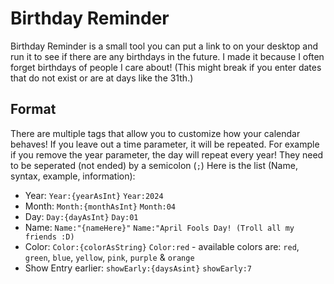 # Birthday Reminder
Birthday Reminder is a small tool you can put a link to on your desktop and run it to see if there are any birthdays in the future. I made it because I often forget birthdays of people I care about! (This might break if you enter dates that do not exist or are at days like the 31th.)

## Format
There are multiple tags that allow you to customize how your calendar behaves! If you leave out a time parameter, it will be repeated. For example if you remove the year parameter, the day will repeat every year! They need to be seperated (not ended) by a semicolon (`;`) Here is the list (Name, syntax, example, information):
- Year: `Year:{yearAsInt}` `Year:2024`
- Month: `Month:{monthAsInt}` `Month:04`
- Day: `Day:{dayAsInt}` `Day:01`
- Name: `Name:"{nameHere}"` `Name:"April Fools Day! (Troll all my friends :D)`
- Color: `Color:{colorAsString}` `Color:red` - available colors are: `red`, `green`, `blue`, `yellow`, `pink`, `purple` & `orange`
- Show Entry earlier: `showEarly:{daysAsint}` `showEarly:7`
